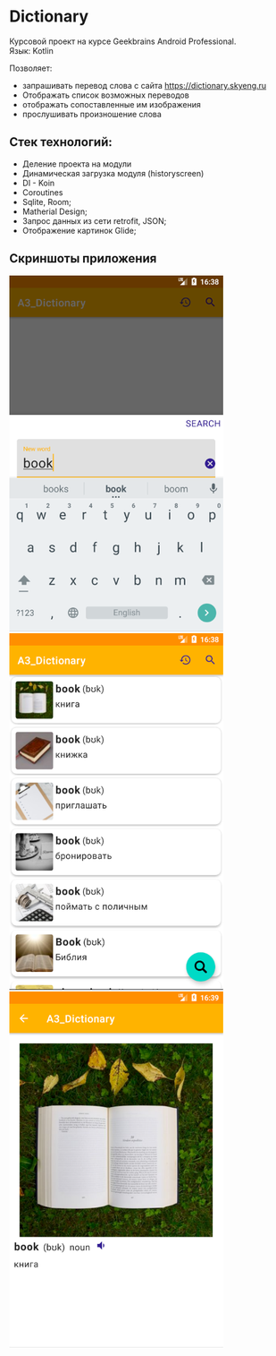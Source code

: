 # Dictionary
Курсовой проект на курсе Geekbrains Android Professional.   
Язык: Kotlin

Позволяет:  
- запрашивать перевод слова с сайта https://dictionary.skyeng.ru
- Отображать список возможных переводов
- отображать сопоставленные им изображения
- прослушивать произношение слова

## Стек технологий:  
- Деление проекта на модули
- Динамическая загрузка модуля (historyscreen)
- DI - Koin
- Coroutines
- Sqlite, Room;
- Matherial Design;
- Запрос данных из сети retrofit, JSON;
- Отображение картинок Glide;

## Скриншоты приложения
![screenshots](./Dictionary1.png?raw=true)  
![screenshots](./Dictionary2.png?raw=true)  
![screenshots](./Dictionary3.png?raw=true)  
